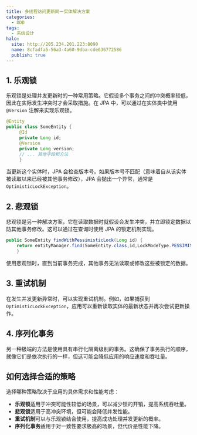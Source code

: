 ```yaml
---
title: 多线程访问更新同一实体解决方案
categories:
  - DDD
tags:
  - 系统设计
halo:
  site: http://205.234.201.223:8090
  name: 8cfadfa5-56a3-4a60-9dba-cde636772586
  publish: true
---
```

## 1. 乐观锁

乐观锁是处理并发更新时的一种常用策略。它假设多个事务之间的冲突概率较低，因此在实际发生冲突时才会采取措施。在 JPA 中，可以通过在实体类中使用 `@Version` 注解来实现乐观锁。


``` java
@Entity 
public class SomeEntity {     
	 @Id     
	 private Long id;     
	 @Version     
	 private Long version;          
	 // ... 其他字段和方法 
	 }
```

当更新这个实体时，JPA 会检查版本号。如果版本号不匹配（意味着自从该实体被读取以来已经被其他事务修改），JPA 会抛出一个异常，通常是 `OptimisticLockException`。

## 2. 悲观锁

悲观锁是另一种解决方案，它在读取数据时就假设会发生冲突，并立即锁定数据以防其他事务修改。这可以通过在查询时使用 JPA 的锁定机制实现。


``` java
public SomeEntity findWithPessimisticLock(Long id) {     
	return entityManager.find(SomeEntity.class,id,LockModeType.PESSIMISTIC_WRITE); 
	}
```

使用悲观锁时，直到当前事务完成，其他事务无法读取或修改这些被锁定的数据。

## 3. 重试机制

在发生并发更新异常时，可以实现重试机制。例如，如果捕获到 `OptimisticLockException`，应用可以重新读取实体的最新状态并再次尝试更新操作。

## 4. 序列化事务

另一种极端的方法是使用具有串行化隔离级别的事务。这确保了事务执行的顺序，就像它们是依次执行的一样，但这可能会降低应用的响应速度和吞吐量。

## 如何选择合适的策略

选择哪种策略取决于应用的具体需求和性能考虑：

- **乐观锁**适用于冲突可能性较低的场景，可以减少锁的开销，提高系统吞吐量。
- **悲观锁**适用于高冲突环境，但可能会降低并发性能。
- **重试机制**可以与乐观锁结合使用，提高成功处理并发更新的概率。
- **序列化事务**适用于对一致性要求极高的场景，但代价是性能下降。